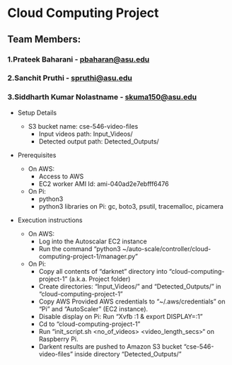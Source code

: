 # Cloud Computing Project
## Team Members:
### 1.Prateek Baharani - pbaharan@asu.edu
### 2.Sanchit Pruthi - spruthi@asu.edu
### 3.Siddharth Kumar Nolastname - skuma150@asu.edu


* Setup Details
   - S3 bucket name: cse-546-video-files
      - Input videos path: Input_Videos/
      - Detected output path: Detected_Outputs/

* Prerequisites 
   - On AWS:
      - Access to AWS
      - EC2 worker AMI Id: ami-040ad2e7ebfff6476
   - On Pi:
      - python3
      - python3 libraries on Pi: gc, boto3, psutil, tracemalloc, picamera

* Execution instructions
   - On AWS:
       - Log into the Autoscalar EC2 instance
       - Run the command “python3 ~/auto-scale/controller/cloud-computing-project-1/manager.py”
   - On Pi:
       - Copy all contents of “darknet” directory into “cloud-computing-project-1” (a.k.a. Project folder)
       - Create directories: “Input_Videos/” and “Detected_Outputs/” in “cloud-computing-project-1”
       - Copy AWS Provided AWS credentials to “~/.aws/credentials” on “Pi” and “AutoScaler” (EC2 instance).
       - Disable display on Pi: Run “Xvfb :1 & export DISPLAY=:1”
       - Cd to “cloud-computing-project-1”
       - Run “init_script.sh <no_of_videos> <video_length_secs>“ on Raspberry Pi. 
       - Darkent results are pushed to Amazon S3 bucket “cse-546-video-files” inside directory “Detected_Outputs/”
